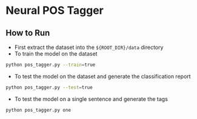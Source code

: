 # Neural POS Tagger

## How to Run
- First extract the dataset into the `${ROOT_DIR}/data` directory
- To train the model on the dataset
```bash
python pos_tagger.py --train=true
```
- To test the model on the dataset and generate the classification report
```bash
python pos_tagger.py --test=true
```

- To test the model on a single sentence and generate the tags
```bash
python pos_tagger.py one